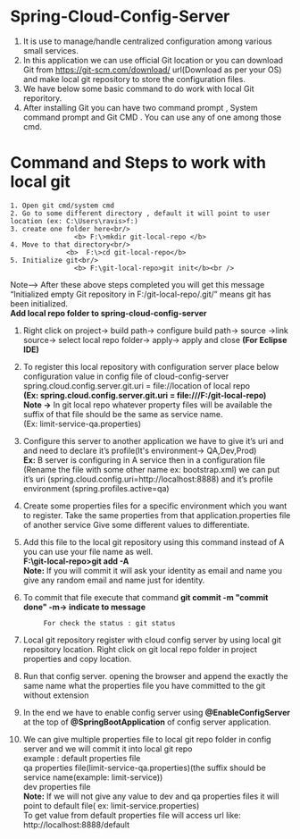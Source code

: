 # Spring-Cloud-Config-Server

 1. It is use to manage/handle centralized configuration among various small services.
 2. In this application we can use official Git location or you can download Git from https://git-scm.com/download/ url(Download as per your OS) and make local git repository to store the configuration files.
 3. We have below some basic command to do work with local Git reporitory.
 4. After installing Git you can have two command prompt , System command prompt and Git CMD . You can use any of one among those cmd.
 # Command and Steps to work with local git				
    1. Open git cmd/system cmd
    2. Go to some different directory , default it will point to user location (ex: C:\Users\ravis>f:)
    3. create one folder here<br/>
			        <b> F:\>mkdir git-local-repo </b>
    4. Move to that directory<br/>
			      <b>  F:\>cd git-local-repo</b>
    5. Initialize git<br/>
			        <b> F:\git-local-repo>git init</b><br />
Note--> After these above steps completed you will get this message “Initialized empty Git repository in F:/git-local-repo/.git/”	means git has been initialized.<br/>
<b>Add local repo folder to spring-cloud-config-server </b><br/>
1. Right click on project-> build path-> configure build path-> source ->link source-> select local repo folder-> apply-> apply and close <b>(For Eclipse IDE)</b>
2. To register this local repository with configuration server place below configuration value in config file of cloud-config-server<br/>
spring.cloud.config.server.git.uri = file://location of local repo<br/>
 <b>(Ex: spring.cloud.config.server.git.uri = file:///F:/git-local-repo)</b><br/>
 <b>Note →</b> In git local repo whatever property files will be available the suffix of that file should be the same as service name.<br/>
(Ex: limit-service-qa.properties)
3. Configure this server to another application we have to give it’s uri and and need to declare it’s profile(It's environment-> QA,Dev,Prod)<br/>
<b>Ex:</b> B server is configuring in A service then in a configuration file (Rename the file with some other name ex: bootstrap.xml) we can put it’s uri (spring.cloud.config.uri=http://localhost:8888)
and it’s profile environment (spring.profiles.active=qa)
4. Create some properties files for a specific environment which you want to register. Take the same properties from that application.properties file of another  service Give some different values to differentiate.
5. Add this file to the local git repository using this command instead of A you can use your file name as well.<br/>
		   <b> F:\git-local-repo>git add -A</b><br/>
      <b>Note:</b> If you will commit it will ask your identity  as email and name you give any random email and name just for identity.
6. To commit that file execute that command
			<b>git commit -m "commit done"
			-m-> indicate to message</b>
      
			For check the status : git status
5. Local git repository register with cloud config server by using local git repository location. Right click on git local repo folder in project properties and copy location.	 
6. Run that config server. opening the browser and append the exactly the same name what the properties file you have committed to the git without extension		 
7. In the end we have to enable config server  using <b>@EnableConfigServer</b> at the top of <b>@SpringBootApplication</b> of config server application.
8. We can give multiple properties file to local git repo folder in config server and we will commit it into local git repo<br/>
	example : default properties file<br/>
		      qa properties file(limit-service-qa.properties)(the suffix should be service name(example: limit-service))<br/>
			    dev properties file<br/>
         <b> Note:</b> If we will not give any value to dev and qa properties files it will point to default file( ex: limit-service.properties)<br/>
         To get value from default properties file will access url like: http://localhost:8888/default
         










      



